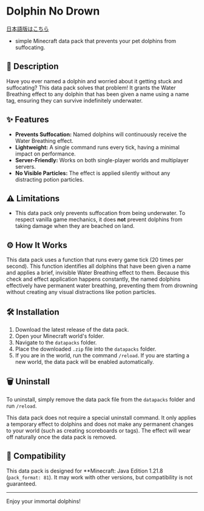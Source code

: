 # Dolphin No Drown

[日本語版はこちら](README_ja.md)

- simple Minecraft data pack that prevents your pet dolphins from suffocating.

## 📖 Description

Have you ever named a dolphin and worried about it getting stuck and suffocating? This data pack solves that problem! It grants the Water Breathing effect to any dolphin that has been given a name using a name tag, ensuring they can survive indefinitely underwater.

## ✨ Features

- **Prevents Suffocation:** Named dolphins will continuously receive the Water Breathing effect.
- **Lightweight:** A single command runs every tick, having a minimal impact on performance.
- **Server-Friendly:** Works on both single-player worlds and multiplayer servers.
- **No Visible Particles:** The effect is applied silently without any distracting potion particles.

## ⚠️ Limitations

- This data pack only prevents suffocation from being underwater. To respect vanilla game mechanics, it does **not** prevent dolphins from taking damage when they are beached on land.

## ⚙️ How It Works

This data pack uses a function that runs every game tick (20 times per second). This function identifies all dolphins that have been given a name and applies a brief, invisible Water Breathing effect to them. Because this check and effect application happens constantly, the named dolphins effectively have permanent water breathing, preventing them from drowning without creating any visual distractions like potion particles.

## 🛠️ Installation

1. Download the latest release of the data pack.
2. Open your Minecraft world's folder.
3. Navigate to the `datapacks` folder.
4. Place the downloaded `.zip` file into the `datapacks` folder.
5. If you are in the world, run the command `/reload`. If you are starting a new world, the data pack will be enabled automatically.

## 🗑️ Uninstall

To uninstall, simply remove the data pack file from the `datapacks` folder and run `/reload`.

This data pack does not require a special uninstall command. It only applies a temporary effect to dolphins and does not make any permanent changes to your world (such as creating scoreboards or tags). The effect will wear off naturally once the data pack is removed.

## 📝 Compatibility

This data pack is designed for **Minecraft: Java Edition 1.21.8 (`pack_format: 81`). It may work with other versions, but compatibility is not guaranteed.

---

Enjoy your immortal dolphins!
